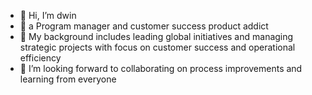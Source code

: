 - 👋 Hi, I’m dwin
- 👀 a Program manager and customer success product addict
- 🌱 My background includes leading global initiatives and managing strategic projects with focus on customer success and operational efficiency
- 💞️ I’m looking forward to collaborating on process improvements and learning from everyone
  
  
  


<!---
dwin213/dwin213 is a ✨ special ✨ repository because its `README.md` (this file) appears on your GitHub profile.
You can click the Preview link to take a look at your changes.
--->
